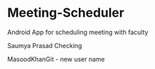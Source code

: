 # Meeting-Scheduler
Android App for scheduling meeting with faculty 

Saumya Prasad
Checking 

MasoodKhanGit - new user name
